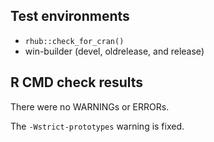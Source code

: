 ## Test environments
* `rhub::check_for_cran()`
* win-builder (devel, oldrelease, and release)
  
## R CMD check results
There were no WARNINGs or ERRORs.

The `-Wstrict-prototypes` warning is fixed.
